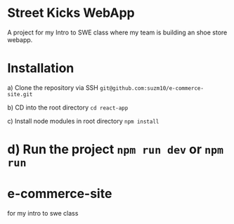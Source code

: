 # Street Kicks WebApp

A project for my Intro to SWE class where my team is building an shoe store webapp.

# Installation

a) Clone the repository via SSH `git@github.com:suzm10/e-commerce-site.git`

b) CD into the root directory `cd react-app`

c) Install node modules in root directory `npm install`

# d) Run the project `npm run dev` or `npm run`

# e-commerce-site

for my intro to swe class
